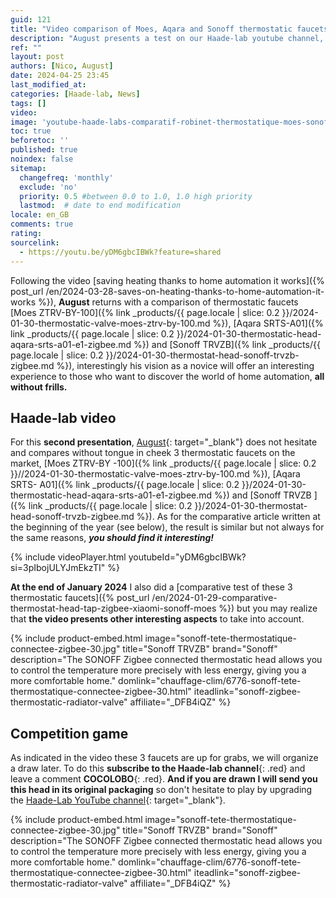 ```yaml
---
guid: 121
title: "Video comparison of Moes, Aqara and Sonoff thermostatic faucets"
description: "August presents a test on our Haade-lab youtube channel, a comparison of Moes ZTRV-BY-100, Aqara SRTS-A01 and Sonoff TRVZB thermostatic faucets"
ref: ""
layout: post
authors: [Nico, August]
date: 2024-04-25 23:45
last_modified_at: 
categories: [Haade-lab, News]
tags: []
video: 
image: 'youtube-haade-labs-comparatif-robinet-thermostatique-moes-sonoff-aqara.png'
toc: true
beforetoc: ''
published: true
noindex: false
sitemap:
  changefreq: 'monthly'
  exclude: 'no'
  priority: 0.5 #between 0.0 to 1.0, 1.0 high priority
  lastmod:  # date to end modification
locale: en_GB
comments: true
rating:  
sourcelink:
  - https://youtu.be/yDM6gbcIBWk?feature=shared
---
```

Following the video [saving heating thanks to home automation it works]({% post_url /en/2024-03-28-saves-on-heating-thanks-to-home-automation-it-works %}), **August** returns with a comparison of thermostatic faucets [Moes ZTRV-BY-100]({% link _products/{{ page.locale | slice: 0.2 }}/2024-01-30-thermostatic-valve-moes-ztrv-by-100.md %}), [Aqara SRTS-A01]({% link _products/{{ page.locale | slice: 0.2 }}/2024-01-30-thermostatic-head-aqara-srts-a01-e1-zigbee.md %}) and [Sonoff TRVZB]({% link _products/{{ page.locale | slice: 0.2 }}/2024-01-30-thermostat-head-sonoff-trvzb-zigbee.md %}), interestingly his vision as a novice will offer an interesting experience to those who want to discover the world of home automation, **all without frills.**

## Haade-lab video

For this **second presentation**, [August](/en/author-august/){: target="_blank"} does not hesitate and compares without tongue in cheek 3 thermostatic faucets on the market, [Moes ZTRV-BY -100]({% link _products/{{ page.locale | slice: 0.2 }}//2024-01-30-thermostatic-valve-moes-ztrv-by-100.md %}), [Aqara SRTS- A01]({% link _products/{{ page.locale | slice: 0.2 }}/2024-01-30-thermostatic-head-aqara-srts-a01-e1-zigbee.md %}) and [Sonoff TRVZB ]({% link _products/{{ page.locale | slice: 0.2 }}/2024-01-30-thermostat-head-sonoff-trvzb-zigbee.md %}). As for the comparative article written at the beginning of the year (see below), the result is similar but not always for the same reasons, ***you should find it interesting!***

{% include videoPlayer.html youtubeId="yDM6gbcIBWk?si=3pIbojULYJmEkzTI" %}

**At the end of January 2024** I also did a [comparative test of these 3 thermostatic faucets]({% post_url /en/2024-01-29-comparative-thermostat-head-tap-zigbee-xiaomi-sonoff-moes %}) but you may realize that **the video presents other interesting aspects** to take into account.

{% include product-embed.html image="sonoff-tete-thermostatique-connectee-zigbee-30.jpg" title="Sonoff TRVZB" brand="Sonoff" description="The SONOFF Zigbee connected thermostatic head allows you to control the temperature more precisely with less energy, giving you a more comfortable home." domlink="chauffage-clim/6776-sonoff-tete-thermostatique-connectee-zigbee-30.html" iteadlink="sonoff-zigbee-thermostatic-radiator-valve" affiliate="_DFB4iQZ" %}

## Competition game

As indicated in the video these 3 faucets are up for grabs, we will organize a draw later. To do this **subscribe to the Haade-lab channel**{: .red} and leave a comment **COCOLOBO**{: .red}.
**And if you are drawn I will send you this head in its original packaging** so don't hesitate to play by upgrading the [Haade-Lab YouTube channel](https://www.youtube.com/channel/UCcXJ1ZsjEvQxuWJy7gH-A6w){: target="_blank"}.

{% include product-embed.html image="sonoff-tete-thermostatique-connectee-zigbee-30.jpg" title="Sonoff TRVZB" brand="Sonoff" description="The SONOFF Zigbee connected thermostatic head allows you to control the temperature more precisely with less energy, giving you a more comfortable home." domlink="chauffage-clim/6776-sonoff-tete-thermostatique-connectee-zigbee-30.html" iteadlink="sonoff-zigbee-thermostatic-radiator-valve" affiliate="_DFB4iQZ" %}

